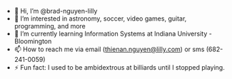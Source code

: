 - 👋 Hi, I’m @brad-nguyen-lilly
- 👀 I’m interested in astronomy, soccer, video games, guitar, programming, and more
- 🌱 I’m currently learning Information Systems at Indiana University - Bloomington
- 📫 How to reach me via email (thienan.nguyen@lilly.com) or sms (682-241-0059)
- ⚡ Fun fact: I used to be ambidextrous at billiards until I stopped playing.

<!---
brad-nguyen-lilly/brad-nguyen-lilly is a ✨ special ✨ repository because its `README.md` (this file) appears on your GitHub profile.
You can click the Preview link to take a look at your changes.
--->
